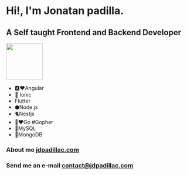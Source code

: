 
# Hi!, I'm Jonatan padilla.
## A Self taught Frontend and Backend Developer

<code><img width="100px" src="https://www.vectorlogo.zone/logos/expressjs/expressjs-ar21.svg"></code>

- 🅰️❤️Angular 
- 📱 Ionic
- Flutter
- ⬢Node.js 
- 🐈Nestjs 
- 🐹❤️Go #Gopher 
- 🐬MySQL 
- 🍃MongoDB

###  About me [jdpadillac.com](http://jdpadillac.com/) 
### Send me an e-mail contact@jdpadillac.com
